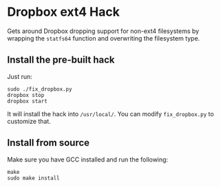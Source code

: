 # Dropbox ext4 Hack

Gets around Dropbox dropping support for non-ext4 filesystems by wrapping the `statfs64` function and overwriting the filesystem type.

## Install the pre-built hack

Just run:

    sudo ./fix_dropbox.py
    dropbox stop
    dropbox start

It will install the hack into `/usr/local/`. You can modify `fix_dropbox.py` to customize that.

## Install from source

Make sure you have GCC installed and run the following:

    make
    sudo make install
